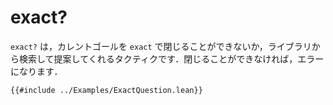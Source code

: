 # exact?

`exact?` は，カレントゴールを `exact` で閉じることができないか，ライブラリから検索して提案してくれるタクティクです．閉じることができなければ，エラーになります．

```lean
{{#include ../Examples/ExactQuestion.lean}}
```
